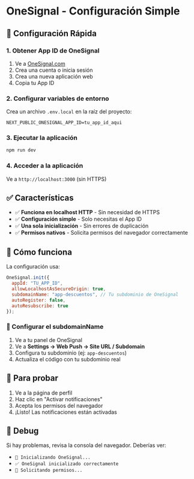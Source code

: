 # OneSignal - Configuración Simple

## 🚀 Configuración Rápida

### 1. Obtener App ID de OneSignal
1. Ve a [OneSignal.com](https://onesignal.com)
2. Crea una cuenta o inicia sesión
3. Crea una nueva aplicación web
4. Copia tu App ID

### 2. Configurar variables de entorno
Crea un archivo `.env.local` en la raíz del proyecto:

```env
NEXT_PUBLIC_ONESIGNAL_APP_ID=tu_app_id_aqui
```

### 3. Ejecutar la aplicación
```bash
npm run dev
```

### 4. Acceder a la aplicación
Ve a `http://localhost:3000` (sin HTTPS)

## ✅ Características

- ✅ **Funciona en localhost HTTP** - Sin necesidad de HTTPS
- ✅ **Configuración simple** - Solo necesitas el App ID
- ✅ **Una sola inicialización** - Sin errores de duplicación
- ✅ **Permisos nativos** - Solicita permisos del navegador correctamente

## 🔧 Cómo funciona

La configuración usa:
```javascript
OneSignal.init({
  appId: "TU_APP_ID",
  allowLocalhostAsSecureOrigin: true,
  subdomainName: "app-descuentos", // Tu subdominio de OneSignal
  autoRegister: false,
  autoResubscribe: true
});
```

### 📍 Configurar el subdomainName

1. Ve a tu panel de OneSignal
2. Ve a **Settings → Web Push → Site URL / Subdomain**
3. Configura tu subdominio (ej: `app-descuentos`)
4. Actualiza el código con tu subdominio real

## 📱 Para probar

1. Ve a la página de perfil
2. Haz clic en "Activar notificaciones"
3. Acepta los permisos del navegador
4. ¡Listo! Las notificaciones están activadas

## 🐛 Debug

Si hay problemas, revisa la consola del navegador. Deberías ver:
- `🚀 Inicializando OneSignal...`
- `✅ OneSignal inicializado correctamente`
- `🔔 Solicitando permisos...`
